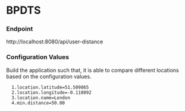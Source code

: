 # BPDTS

### Endpoint
 http://localhost:8080/api/user-distance
 
### Configuration Values
Build the application such that, it is able to compare different locations based on the configuration values. 
```
  1.location.latitude=51.509865
  2.location.longitude=-0.118092
  3.location.name=London
  4.min.distance=50.00
```

